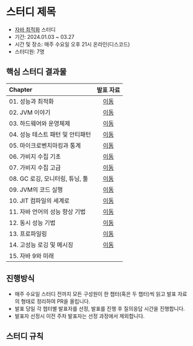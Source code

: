 # 스터디 제목

- [자바 최적화](https://www.aladin.co.kr/shop/wproduct.aspx?ItemId=189618189) 스터디
- 기간: 2024.01.03 ~ 03.27
- 시간 및 장소: 매주 수요일 오후 21시 온라인(디스코드)
- 스터디원: 7명

## 핵심 스터디 결과물


| Chapter       | 발표 자료 
:--------------|:-----:
| 01. 성능과 최적화 | [이동](https://github.com/Learning-Is-Vital-In-Development/24-optimizing-java-1/tree/main/ch01)
| 02. JVM 이야기 | [이동](https://github.com/Learning-Is-Vital-In-Development/24-optimizing-java-1/tree/main/ch02)
| 03. 하드웨어와 운영체제 | [이동](https://github.com/Learning-Is-Vital-In-Development/24-optimizing-java-1/tree/main/ch03)
| 04. 성능 테스트 패턴 및 안티패턴 | [이동](https://github.com/Learning-Is-Vital-In-Development/24-optimizing-java-1/tree/main/ch04)
| 05. 마이크로벤치마킹과 통계 | [이동](https://github.com/Learning-Is-Vital-In-Development/24-optimizing-java-1/tree/main/ch05)
| 06. 가비지 수집 기초 | [이동](https://github.com/Learning-Is-Vital-In-Development/24-optimizing-java-1/tree/main/ch06)
| 07. 가비지 수집 고급 | [이동](https://github.com/Learning-Is-Vital-In-Development/24-optimizing-java-1/tree/main/ch07)
| 08. GC 로깅, 모니터링, 튜닝, 툴 | [이동](https://github.com/Learning-Is-Vital-In-Development/24-optimizing-java-1/tree/main/ch08)
| 09. JVM의 코드 실행 | [이동](https://github.com/Learning-Is-Vital-In-Development/24-optimizing-java-1/tree/main/ch09)
| 10. JIT 컴파일의 세계로 | [이동](https://github.com/Learning-Is-Vital-In-Development/24-optimizing-java-1/tree/main/ch10)
| 11. 자바 언어의 성능 향상 기법 | [이동](https://github.com/Learning-Is-Vital-In-Development/24-optimizing-java-1/tree/main/ch11)
| 12. 동시 성능 기법 | [이동](https://github.com/Learning-Is-Vital-In-Development/24-optimizing-java-1/tree/main/ch12)
| 13. 프로파일링 | [이동](https://github.com/Learning-Is-Vital-In-Development/24-optimizing-java-1/tree/main/ch13)
| 14. 고성능 로깅 및 메시징 | [이동](https://github.com/Learning-Is-Vital-In-Development/24-optimizing-java-1/tree/main/ch14)
| 15. 자바 9와 미래 | 

## 진행방식

- 매주 수요일 스터디 전까지 모든 구성원이 한 챕터(혹은 두 챕터)씩 읽고 발표 자료의 형태로 정리하여 PR을 올립니다.
- 발표 당일 각 챕터별 발표자를 선정, 발표를 진행 후 질의응답 시간을 진행합니다.
- 발표자 선정시 이전 주차 발표자는 선정 과정에서 제외합니다.

## 스터디 규칙
